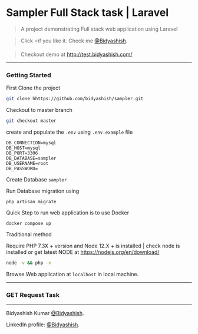 # Sampler Full Stack task | Laravel
> A project demonstrating Full stack web application using Laravel


> Click :star:if you like it. Check me [@Bidyashish](https://www.bidyashish.com).

> Checkout demo at http://test.bidyashish.com/


---

### Getting Started 

First Clone the project
```bash
git clone hhttps://github.com/bidyashish/sampler.git
```

Checkout to master branch 
```bash
git checkout master
```
create and populate the `.env` using `.env.example` file

```
DB_CONNECTION=mysql
DB_HOST=mysql
DB_PORT=3306
DB_DATABASE=sampler
DB_USERNAME=root
DB_PASSWORD=
```


Create Database `sampler`

Run Database migration using

```
php artisan migrate
```

Quick Step to run web application is to use Docker

```
docker compose up
```




Traditional method

Require PHP 7.3X + version and Node 12.X + is installed | check node is installed or get latest NODE at https://nodejs.org/en/download/
```bash
node -v && php -v
```

Browse Web application at `localhost` in local machine.

---
### GET Request Task


---
Bidyashish Kumar [@Bidyashish](https://www.bidyashish.com).

LinkedIn profile: [@Bidyashish](https://www.linkedin.com/in/bidyashish/).